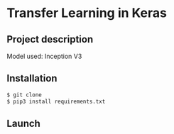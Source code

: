 # Transfer Learning in Keras
## Project description
Model used: Inception V3

## Installation
```bash
$ git clone
$ pip3 install requirements.txt
```
## Launch


